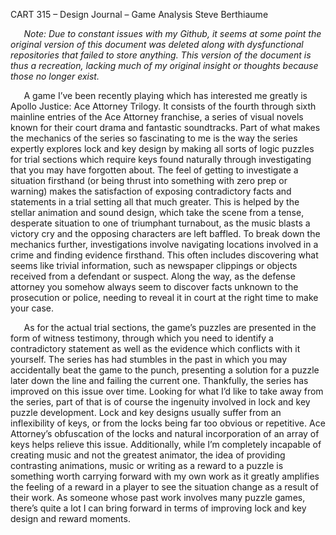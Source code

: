 ﻿CART 315 – Design Journal – Game Analysis					Steve Berthiaume

`	`*Note: Due to constant issues with my Github, it seems at some point the original version of this document was deleted along with dysfunctional repositories that failed to store anything. This version of the document is thus a recreation, lacking much of my original insight or thoughts because those no longer exist.*

`	`A game I’ve been recently playing which has interested me greatly is Apollo Justice: Ace Attorney Trilogy. It consists of the fourth through sixth mainline entries of the Ace Attorney franchise, a series of visual novels known for their court drama and fantastic soundtracks. Part of what makes the mechanics of the series so fascinating to me is the way the series expertly explores lock and key design by making all sorts of logic puzzles for trial sections which require keys found naturally through investigating that you may have forgotten about. The feel of getting to investigate a situation firsthand (or being thrust into something with zero prep or warning) makes the satisfaction of exposing contradictory facts and statements in a trial setting all that much greater. This is helped by the stellar animation and sound design, which take the scene from a tense, desperate situation to one of triumphant turnabout, as the music blasts a victory cry and the opposing characters are left baffled. To break down the mechanics further, investigations involve navigating locations involved in a crime and finding evidence firsthand. This often includes discovering what seems like trivial information, such as newspaper clippings or objects received from a defendant or suspect. Along the way, as the defense attorney you somehow always seem to discover facts unknown to the prosecution or police, needing to reveal it in court at the right time to make your case.

`	`As for the actual trial sections, the game’s puzzles are presented in the form of witness testimony, through which you need to identify a contradictory statement as well as the evidence which conflicts with it yourself. The series has had stumbles in the past in which you may accidentally beat the game to the punch, presenting a solution for a puzzle later down the line and failing the current one. Thankfully, the series has improved on this issue over time. Looking for what I’d like to take away from the series, part of that is of course the ingenuity involved in lock and key puzzle development. Lock and key designs usually suffer from an inflexibility of keys, or from the locks being far too obvious or repetitive. Ace Attorney’s obfuscation of the locks and natural incorporation of an array of keys helps relieve this issue. Additionally, while I’m completely incapable of creating music and not the greatest animator, the idea of providing contrasting animations, music or writing as a reward to a puzzle is something worth carrying forward with my own work as it greatly amplifies the feeling of a reward in a player to see the situation change as a result of their work. As someone whose past work involves many puzzle games, there’s quite a lot I can bring forward in terms of improving lock and key design and reward moments.

